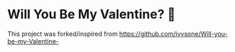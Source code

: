 # Will You Be My Valentine? 💌

This project was forked/inspired from https://github.com/ivysone/Will-you-be-my-Valentine-